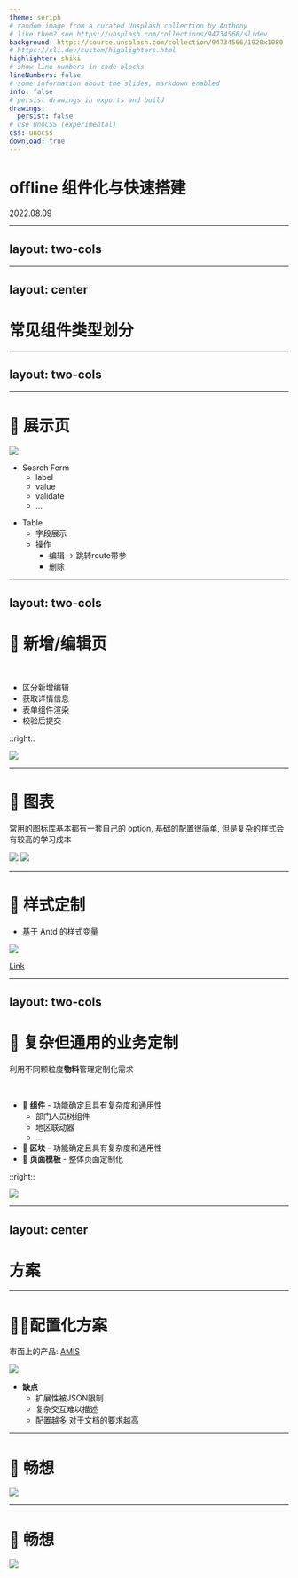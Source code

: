 ```yaml
---
theme: seriph
# random image from a curated Unsplash collection by Anthony
# like them? see https://unsplash.com/collections/94734566/slidev
background: https://source.unsplash.com/collection/94734566/1920x1080
# https://sli.dev/custom/highlighters.html
highlighter: shiki
# show line numbers in code blocks
lineNumbers: false
# some information about the slides, markdown enabled
info: false
# persist drawings in exports and build
drawings:
  persist: false
# use UnoCSS (experimental)
css: unocss
download: true
---
```

# offline 组件化与快速搭建

2022.08.09

---
layout: two-cols
---
<template v-slot:default>

# 🎈 背景与痛点

<br/>

 - 重复大量的 offline 需求
 - 前端人员不足
 - 重复可抽象的操作
 - 组件与数据耦合
 - 由后端同学完成会有学习成本

</template>

<template v-slot:right>
<br/><br/>
<img src="/firstbg.png"/>

</template>


---
layout: center
---

# 常见组件类型划分

---
layout: two-cols
---
<template v-slot:default>

# 📃菜单&路由 JSON 配置化

<img src="/layout.png"/>

</template>
<template v-slot:right >
<v-click>
<br/><br/>

```json {all|2-6|7-14|all}
{
  key: 'key1',
  icon: 菜单图标,
  name: '名称',
  breadName: '面包屑1',
  authCode: '权限code',
  children: [ // 子级
    {
      key: '',
      href: '/xx || https://xxx.com',
      name: '',
      breadName: '面包屑1/面包屑2',
      authCode: '',
      notMenu: bool, // 是否非菜单级路由(如编辑页等
    },
  ],
}
```
</v-click>
</template>


<style>
.slidev-code-wrapper {
  margin-left: 20px !important;
}
</style>

---

# 📃 展示页

<img src="/table.png"/>

<div class="flex mt-8">
  <ul v-click class="ml-26">
    <li class="font-bold">Search Form
      <ul class="font-normal">
      <li>label</li>
      <li>value</li>
      <li>validate</li>
      <li>...</li>
    </ul>
    </li>
  </ul>
  <ul v-click class="ml-54">
    <li class="font-bold">Table
      <ul class="font-normal">
      <li>字段展示</li>
      <li>操作
        <ul>
          <li>编辑 -> 跳转route带参</li>
          <li>删除</li>
        </ul>
      </li>
    </ul>
    </li>
  </ul>
</div>

---
layout: two-cols
---

# 📃 新增/编辑页

<br />

 - 区分新增编辑
 - 获取详情信息
 - 表单组件渲染
 - 校验后提交

::right::

<img src="/edit.png"/>

---


# 📃 图表

常用的图标库基本都有一套自己的 option,
基础的配置很简单,
但是复杂的样式会有较高的学习成本

<img v-click-hide src="/chart.png"/>
<img v-after class="max-h-full" src="/chartOption.png"/>

<style>
.slidev-vclick-hidden {
  display: none
}
</style>

---

# 🎨 样式定制

 - 基于 Antd 的样式变量

 <img class="max-h-80" src="/antdcss.png"/>


[Link](https://github.com/ant-design/ant-design/blob/master/components/style/themes/default.less)

---
layout: two-cols
---

# 🔩 复杂但通用的业务定制

利用不同颗粒度**物料**管理定制化需求

<br/>

- 📄 **组件** - 功能确定且具有复杂度和通用性
    - 部门人员树组件
    - 地区联动器
    - ...
- 📑 **区块** - 功能确定且具有复杂度和通用性
- 📰 **页面模板** - 整体页面定制化



::right::

 <img class="mt-20" src="/components.png"/>

---
layout: center
---
# 方案

---

# 👨‍💻配置化方案
市面上的产品: [AMIS](https://aisuda.bce.baidu.com/amis/zh-CN/docs/index)

 <img v-click-hide class="h-100"  src="/amis.png"/>


<v-after>

 - **缺点**
    - 扩展性被JSON限制
    - 复杂交互难以描述
    - 配置越多 对于文档的要求越高

</v-after>


<style>
.slidev-vclick-hidden {
  display: none
}
</style>

---

# 🎈 畅想

<img class="max-h-[90%]" src="/frame1.png"/>

---

# 🎈 畅想

<img class="max-h-[90%]" src="/frame2.png"/>



